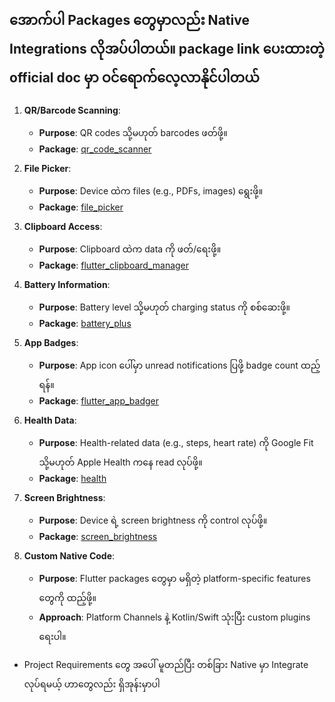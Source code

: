 ## အောက်ပါ Packages တွေမှာလည်း Native Integrations လိုအပ်ပါတယ်။ package link ပေးထားတဲ့ official doc မှာ ဝင်ရောက်လေ့လာနိုင်ပါတယ်

1. **QR/Barcode Scanning**:

   - **Purpose**: QR codes သို့မဟုတ် barcodes ဖတ်ဖို့။
   - **Package**: [qr_code_scanner](https://pub.dev/packages/qr_code_scanner)

2. **File Picker**:

   - **Purpose**: Device ထဲက files (e.g., PDFs, images) ရွေးဖို့။
   - **Package**: [file_picker](https://pub.dev/packages/file_picker)

3. **Clipboard Access**:

   - **Purpose**: Clipboard ထဲက data ကို ဖတ်/ရေးဖို့။
   - **Package**: [flutter_clipboard_manager](https://pub.dev/packages/flutter_clipboard_manager)

4. **Battery Information**:

   - **Purpose**: Battery level သို့မဟုတ် charging status ကို စစ်ဆေးဖို့။
   - **Package**: [battery_plus](https://pub.dev/packages/battery_plus)

5. **App Badges**:

   - **Purpose**: App icon ပေါ်မှာ unread notifications ပြဖို့ badge count ထည့်ရန်။
   - **Package**: [flutter_app_badger](https://pub.dev/packages/flutter_app_badger)

6. **Health Data**:

   - **Purpose**: Health-related data (e.g., steps, heart rate) ကို Google Fit သို့မဟုတ် Apple Health ကနေ read လုပ်ဖို့။
   - **Package**: [health](https://pub.dev/packages/health)

7. **Screen Brightness**:

   - **Purpose**: Device ရဲ့ screen brightness ကို control လုပ်ဖို့။
   - **Package**: [screen_brightness](https://pub.dev/packages/screen_brightness)

8. **Custom Native Code**:
   - **Purpose**: Flutter packages တွေမှာ မရှိတဲ့ platform-specific features တွေကို ထည့်ဖို့။
   - **Approach**: Platform Channels နဲ့ Kotlin/Swift သုံးပြီး custom plugins ရေးပါ။

- Project Requirements တွေ အပေါ် မူတည်ပြီး တစ်ခြား Native မှာ Integrate လုပ်ရမယ့် ဟာတွေလည်း ရှိအုန်းမှာပါ
